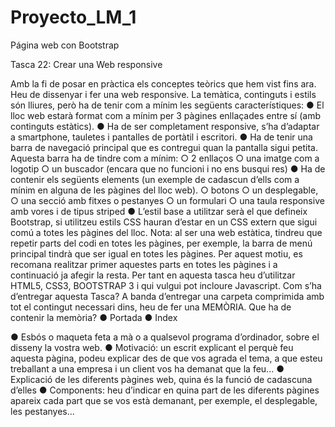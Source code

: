 # Proyecto_LM_1
Página web con Bootstrap

Tasca 22: Crear una Web responsive

Amb la fi de posar en pràctica els conceptes teòrics que hem vist fins ara. Heu de
dissenyar i fer una web responsive.
La temàtica, continguts i estils són lliures, però ha de tenir com a mínim les següents
característiques:
● El lloc web estarà format com a mínim per 3 pàgines enllaçades entre sí (amb
continguts estàtics).
● Ha de ser completament responsive, s’ha d’adaptar a smartphone, tauletes i
pantalles de portàtil i escritori.
● Ha de tenir una barra de navegació principal que es contregui quan la
pantalla sigui petita. Aquesta barra ha de tindre com a mínim:
○ 2 enllaços
○ una imatge com a logotip
○ un buscador (encara que no funcioni i no ens busqui res)
● Ha de contenir els següents elements (un exemple de cadascun d’ells com a
mínim en alguna de les pàgines del lloc web).
○ botons
○ un desplegable,
○ una secció amb fitxes o pestanyes
○ un formulari
○ una taula responsive amb vores i de tipus striped
● L’estil base a utilitzar serà el que defineix Bootstrap, si utilitzeu estils CSS
hauran d’estar en un CSS extern que sigui comú a totes les pàgines del lloc.
Nota: al ser una web estàtica, tindreu que repetir parts del codi en totes les pàgines,
per exemple, la barra de menú principal tindrà que ser igual en totes les pàgines.
Per aquest motiu, es recomana realitzar primer aquestes parts en totes les pàgines i
a continuació ja afegir la resta.
Per tant en aquesta tasca heu d’utilitzar HTML5, CSS3, BOOTSTRAP 3 i qui vulgui
pot incloure Javascript.
Com s’ha d’entregar aquesta Tasca? A banda d’entregar una carpeta comprimida amb tot el
contingut necessari dins, heu de fer una MEMÒRIA.
Que ha de contenir la memòria?
● Portada
● Index

● Esbós o maqueta feta a mà o a qualsevol programa d’ordinador, sobre el disseny la
vostra web.
● Motivació: un escrit explicant el perquè feu aquesta pàgina, podeu explicar des de
que vos agrada el tema, a que esteu treballant a una empresa i un client vos ha
demanat que la feu...
● Explicació de les diferents pàgines web, quina és la funció de cadascuna d’elles
● Components: heu d’indicar en quina part de les diferents pàgines apareix cada part
que se vos està demanant, per exemple, el desplegable, les pestanyes...
